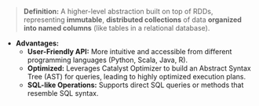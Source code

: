   > **Definition:** A higher-level abstraction built on top of RDDs, representing **immutable**, **distributed collections** of data **organized into named columns** (like tables in a relational database).

- **Advantages:**        
    - **User-Friendly API:** More intuitive and accessible from different programming languages (Python, Scala, Java, R).
    - **Optimized:** Leverages Catalyst Optimizer to build an Abstract Syntax Tree (AST) for queries, leading to highly optimized execution plans.
    - **SQL-like Operations:** Supports direct SQL queries or methods that resemble SQL syntax.